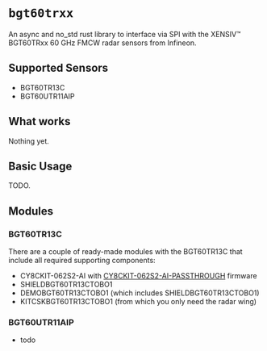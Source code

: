 # `bgt60trxx`
An async and no_std rust library to interface via SPI with the XENSIV™ BGT60TRxx 60 GHz FMCW radar sensors from Infineon.

## Supported Sensors
- BGT60TR13C
- BGT60UTR11AIP

## What works
Nothing yet.

## Basic Usage
TODO.

## Modules

### BGT60TR13C
There are a couple of ready-made modules with the BGT60TR13C that include all required supporting components:
- CY8CKIT-062S2-AI with [CY8CKIT-062S2-AI-PASSTHROUGH](https://github.com/thedevleon/CY8CKIT-062S2-AI-PASSTHROUGH) firmware
- SHIELDBGT60TR13CTOBO1
- DEMOBGT60TR13CTOBO1 (which includes SHIELDBGT60TR13CTOBO1)
- KITCSKBGT60TR13CTOBO1 (from which you only need the radar wing)

### BGT60UTR11AIP
- todo